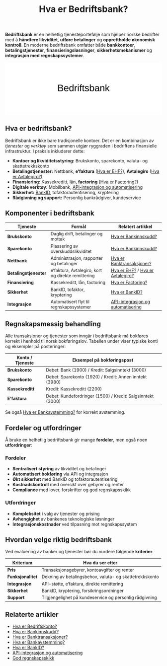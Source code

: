 ﻿---
title: "Hva er Bedriftsbank?"
seoTitle: "Hva er Bedriftsbank?"
description: '**Bedriftsbank** er en helhetlig tjenesteportefølje som hjelper norske bedrifter med å **håndtere likviditet**, **utføre betalinger** og **opprettholde øko...'
---

**Bedriftsbank** er en helhetlig tjenesteportefølje som hjelper norske bedrifter med å **håndtere likviditet**, **utføre betalinger** og **opprettholde økonomisk kontroll**. En moderne bedriftsbank omfatter både **bankkontoer**, **betalingstjenester**, **finansieringsløsninger**, **sikkerhetsmekanismer** og **integrasjon med regnskapssystemer**.

![Illustrasjon av konseptet bedriftsbank](bedriftsbank-image.svg)

## Hva er bedriftsbank?

Bedriftsbank er ikke bare tradisjonelle kontoer. Det er en kombinasjon av _tjenester_ og _verktøy_ som sammen utgjør ryggraden i bedriftens finansielle infrastruktur. I praksis inkluderer dette:

* **Kontoer og likviditetsstyring:** Brukskonto, sparekonto, valuta- og skattetrekkskonto
* **Betalingstjenester:** Nettbank, **e‘faktura** ([Hva er EHF?](/blogs/regnskap/hva-er-ehf "Hva er EHF og elektronisk fakturering")), **Avtalegiro** ([Hva er Avtalegiro?](/blogs/regnskap/hva-er-avtalegiro "Hva er Avtalegiro? Automatiserte betalinger med avtalegiro"))
* **Finansiering:** Kassekreditt, lån, **factoring** ([Hva er Factoring?](/blogs/regnskap/hva-er-factoring "Hva er Factoring? Fordeler og regnskapsføring"))
* **Digitale verktøy:** Mobilbank, [API-integrasjon og automatisering](/blogs/regnskap/api-integrasjon-automatisering-regnskap "API-integrasjon og automatisering i regnskap")
* **Sikkerhet:** [BankID](/blogs/regnskap/hva-er-bankid "Hva er BankID? To-faktor autentisering i Norge"), tofaktorautentisering, kryptering
* **Rådgivning og support:** Personlig bankrådgiver, kundeservice

## Komponenter i bedriftsbank

| Tjeneste           | Formål                                       | Relatert artikkel                                                           |
|--------------------|----------------------------------------------|------------------------------------------------------------------------------|
| **Brukskonto**     | Daglig drift, betalinger og mottak           | [Hva er Bankinnskudd?](/blogs/regnskap/hva-er-bankinnskudd "Bankinnskudd i regnskap: Typer og føring") |
| **Sparekonto**     | Plassering av overskuddslikviditet           | [Hva er Bankinnskudd?](/blogs/regnskap/hva-er-bankinnskudd "Bankinnskudd i regnskap: Typer og føring") |
| **Nettbank**       | Administrasjon, rapporter og betalinger       | [Hva er Banktransaksjoner?](/blogs/regnskap/hva-er-banktransaksjoner "Banktransaksjoner i regnskap: Registrering og kontroll") |
| **Betalingstjenester** | e‘faktura, Avtalegiro, kort og direkte remittering | [Hva er EHF?](/blogs/regnskap/hva-er-ehf "Hva er EHF og elektronisk fakturering") / [Hva er Avtalegiro?](/blogs/regnskap/hva-er-avtalegiro "Hva er Avtalegiro? Automatiserte betalinger med avtalegiro") |
| **Finansiering**   | Kassekreditt, lån, factoring                   | [Hva er Factoring?](/blogs/regnskap/hva-er-factoring "Hva er Factoring? Fordeler og regnskapsføring") |
| **Sikkerhet**      | BankID, tofaktor, kryptering                   | [Hva er BankID?](/blogs/regnskap/hva-er-bankid "Hva er BankID? To-faktor autentisering i Norge") |
| **Integrasjon**    | Automatisert flyt til regnskapssystemer        | [API-integrasjon og automatisering](/blogs/regnskap/api-integrasjon-automatisering-regnskap "API-integrasjon og automatisering i regnskap") |

## Regnskapsmessig behandling

Alle transaksjoner og tjenester som inngår i bedriftsbank må bokføres korrekt i henhold til norsk bokføringslov. Tabellen under viser typiske konti og eksempler på posteringer:

| Konto / Tjeneste    | Eksempel på bokføringspost                                            |
|---------------------|------------------------------------------------------------------------|
| **Brukskonto**      | Debet: Bank (1900) / Kredit: Salgsinntekt (3000)                        |
| **Sparekonto**      | Debet: Sparekonto (1920) / Kredit: Annen inntekt (3980)                 |
| **Kassekreditt**    | Kredit: Kassekreditt (2200)                                             |
| **E‘faktura**       | Debet: Kundefordringer (1500) / Kredit: Salgsinntekt (3000)             |

Se også [Hva er Bankavstemming?](/blogs/regnskap/hva-er-bankavstemming "Bankavstemming i regnskap: Prosess og kontroll") for korrekt avstemming.

## Fordeler og utfordringer

Å bruke en helhetlig bedriftsbank gir mange **fordeler**, men også noen **utfordringer**:

### Fordeler
* **Sentralisert styring** av likviditet og betalinger
* **Automatisert bokføring** via API og integrasjon
* **Økt sikkerhet** med BankID og tofaktorautentisering
* **Kostnadskontroll** med oversikt over gebyrer og renter
* **Compliance** med lover, forskrifter og god regnskapsskikk

### Utfordringer
* **Kompleksitet** i valg av tjenester og prising
* **Avhengighet** av bankenes teknologiske løsninger
* **Integrasjonskostnader** ved tilpasning mot regnskapssystem

## Hvordan velge riktig bedriftsbank

Ved evaluering av banker og tjenester bør du vurdere følgende **kriterier**:

| Kriterium          | Hva du ser etter                                           |
|--------------------|------------------------------------------------------------|
| **Pris**           | Transaksjonsgebyrer, kontoavgifter og renter               |
| **Funksjonalitet** | Dekning av betalingsbehov, valuta- og skattetrekkskonto    |
| **Integrasjon**    | API-støtte, e‘faktura, direkte remittering                 |
| **Sikkerhet**      | BankID, kryptering, forsikringsordninger                   |
| **Support**        | Tilgjengelighet på kundeservice og personlig rådgivning    |

## Relaterte artikler

* [Hva er Bedriftskonto?](/blogs/regnskap/bedriftskonto "Hva er Bedriftskonto? Alt du trenger vite om bedriftens bankkontoer")
* [Hva er Bankinnskudd?](/blogs/regnskap/hva-er-bankinnskudd "Bankinnskudd i regnskap: Typer og føring")
* [Hva er Banktransaksjoner?](/blogs/regnskap/hva-er-banktransaksjoner "Banktransaksjoner i regnskap: Registrering og kontroll")
* [Hva er Bankavstemming?](/blogs/regnskap/hva-er-bankavstemming "Bankavstemming i regnskap: Prosess og kontroll")
* [Hva er BankID?](/blogs/regnskap/hva-er-bankid "Hva er BankID? To-faktor autentisering i Norge")
* [API-integrasjon og automatisering](/blogs/regnskap/api-integrasjon-automatisering-regnskap "API-integrasjon og automatisering i regnskap")
* [God regnskapsskikk](/blogs/regnskap/god-regnskapsskikk "God regnskapsskikk: Prinsipper for norsk regnskap")











